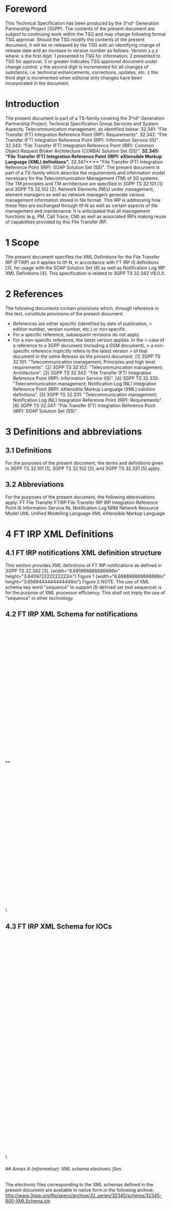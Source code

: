 # Foreword
This Technical Specification has been produced by the 3^rd^ Generation
Partnership Project (3GPP).
The contents of the present document are subject to continuing work within the
TSG and may change following formal TSG approval. Should the TSG modify the
contents of the present document, it will be re-released by the TSG with an
identifying change of release date and an increase in version number as
follows:
Version x.y.z
where:
x the first digit:
1 presented to TSG for information;
2 presented to TSG for approval;
3 or greater indicates TSG approved document under change control.
y the second digit is incremented for all changes of substance, i.e. technical
enhancements, corrections, updates, etc.
z the third digit is incremented when editorial only changes have been
incorporated in the document.
# Introduction
The present document is part of a TS-family covering the 3^rd^ Generation
Partnership Project; Technical Specification Group Services and System
Aspects; Telecommunication management, as identified below:
32.341: \"File Transfer (FT) Integration Reference Point (IRP):
Requirements\".
32.342: \"File Transfer (FT) Integration Reference Point (IRP): Information
Service (IS)\".
32.343: \"File Transfer (FT) Integration Reference Point (IRP): Common Object
Request Broker Architecture (CORBA) Solution Set (SS)\".
**32.345: \"File Transfer (FT) Integration Reference Point (IRP): eXtensible
Markup Language (XML) definitions\".**
32.347**:** \"File Transfer (FT) Integration Reference Point (IRP): SOAP
Solution Set (SS)\".
The present document is part of a TS-family which describe the requirements
and information model necessary for the Telecommunication Management (TM) of
3G systems. The TM principles and TM architecture are specified in 3GPP TS
32.101 [1] and 3GPP TS 32.102 [2].
Network Elements (NEs) under management, element managers as well as network
managers generate various management information stored in file format. This
IRP is addressing how these files are exchanged through Itf-N as well as
certain aspects of file management and maintenance. It is anticipated that all
management functions (e.g. PM, Call Trace, CM) as well as associated IRPs
making reuse of capabilities provided by this File Transfer IRP.
# 1 Scope
The present document specifies the XML Definitions for the File Transfer IRP
(FTIRP) as it applies to Itf-N, in accordance with FT IRP IS definitions [3],
for usage with the SOAP Solution Set [6] as well as Notification Log IRP XML
Definitions [4].
This specification is related to 3GPP TS 32.342 V8.0.X.
# 2 References
The following documents contain provisions which, through reference in this
text, constitute provisions of the present document.
  * References are either specific (identified by date of publication, > edition number, version number, etc.) or non‑specific.
  * For a specific reference, subsequent revisions do not apply.
  * For a non-specific reference, the latest version applies. In the > case of a reference to a 3GPP document (including a GSM document), > a non-specific reference implicitly refers to the latest version > of that document _in the same Release as the present document_.
[1] 3GPP TS 32.101: \"Telecommunication management; Principles and high level
requirements\".
[2] 3GPP TS 32.102: \"Telecommunication management; Architecture\".
[3] 3GPP TS 32.342: \"File Transfer (FT) Integration Reference Point (IRP):
Information Service (IS)\".
[4] 3GPP TS 32.335: \"Telecommunication management; Notification Log (NL)
Integration Reference Point (IRP): eXtensible Markup Language (XML) solution
definitions\".
[5] 3GPP TS 32.331: \"Telecommunication management; Notification Log (NL)
Integration Reference Point (IRP): Requirements\".
[6] 3GPP TS 32.347: \"File Transfer (FT) Integration Reference Point (IRP):
SOAP Solution Set (SS)\".
# 3 Definitions and abbreviations
## 3.1 Definitions
For the purposes of the present document, the terms and definitions given in
3GPP TS 32.101 [1], 3GPP TS 32.102 [2], and 3GPP TS 32.331 [5] apply.
## 3.2 Abbreviations
For the purposes of the present document, the following abbreviations apply:
FT File Transfer
FTIRP File Transfer IRP
IRP Integration Reference Point
IS Information Service
NL Notification Log
NRM Network Resource Model
UML Unified Modelling Language
XML eXtensible Markup Language
# 4 FT IRP XML Definitions
## 4.1 FT IRP notifications XML definition structure
This section provides XML definitions of FT IRP notifications as defined in
3GPP TS 32.342 [3].
{width="6.691666666666666in" height="3.640972222222222in"}
Figure 1
{width="6.688888888888889in" height="3.6569444444444446in"}
Figure 2
NOTE: The use of XML schema key word \"sequence\" to support IS-defined set
(not sequence) is for the purpose of XML processor efficiency. This shall not
imply the use of \"sequence\" in other technology.
## 4.2 FT IRP XML Schema for notifications
\
\
\
\
\
\
\
\
\
\
\
\
\
\
\
\
\
\
\
\
\
\
\
\
\
\**
\
\
\
\
\
\
\
\
\
\
\
\
\
\
\
\
\
\
\
\
\
\
\
\
\
\
\
\
## 4.3 FT IRP XML Schema for IOCs
\
\
\
\
\
\
\
\
\
\
\
\
\
\
\
\
\
\
\
\
\
\
\
\
\
\
\
\
\
\
\
\
\
\
\
\
\
\
\
\
\
###### ## Annex A (informative): XML schema electronic files
The electronic files corresponding to the XML schemas defined in the present
document are available in native form in the following archive:
http://www.3gpp.org/ftp/specs/archive/32_series/32345/schema/32345-800-XMLSchema.zip
#